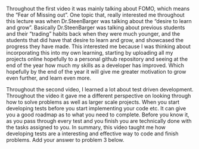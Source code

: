 Throughout the first video it was mainly talking about FOMO, which means the “Fear of Missing out”. One topic that, really interested me throughout this lecture was when Dr.SteenBarger was talking about the “desire to learn and grow”. Basically Dr.SteenBarger was talking about previous students and their “trading” habits back when they were much younger, and the students that did have that desire to learn and grow, and showcased the progress they have made. This interested me because I was thinking about incorporating this into my own learning, starting by uploading all my projects online hopefully to a personal github repository and seeing at the end of the year how much my skills as a developer has improved. Which hopefully by the end of the year it will give me greater motivation to grow even further, and learn even more.


Throughout the second video, I learned a lot about test driven development. Throughout the video it gave me a different perspective on looking through how to solve problems as well as larger scale projects. When you start developing tests before you start implementing your code etc. It can give you a good roadmap as to what you need to complete. Before you know it, as you pass through every test and you finish you are technically done with the tasks assigned to you. In summary, this video taught me how developing tests are a interesting and effective way to code and finish problems.
Add your answer to problem 3 below.